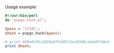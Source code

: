 Usage example

```perl
#!/usr/bin/perl
do 'pvpgn_hash.pl';

$pass = '12345';
$hash = pvpgn_hash($pass);

# print 460e0af6c1828a93fe887cbe103d6ca6ab97a0e4
print $hash;
```
